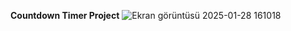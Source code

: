 **Countdown Timer Project**
![Ekran görüntüsü 2025-01-28 161018](https://github.com/user-attachments/assets/b2f718e5-641f-4178-b0f1-bc5dbacbbf5d)
